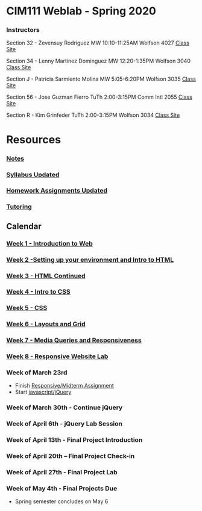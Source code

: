 # CIM111 Weblab - Spring 2020

### Instructors

Section 32 - Zevensuy Rodriguez MW 10:10-11:25AM Wolfson 4027 [Class Site](https://github.com/zevenrodriguez/Weblab)

Section 34 - Lenny Martinez Dominguez MW 12:20-1:35PM Wolfson 3040 [Class Site](https://github.com/lennymartinez/weblab)

Section J - Patricia Sarmiento Molina MW 5:05-6:20PM Wolfson 3035 [Class Site](https://github.com/psarmientom/weblab)

Section 56 - Jose Guzman Fierro TuTh 2:00-3:15PM Comm Intl 2055 [Class Site]()

Section R - Kim Grinfeder TuTh 2:00-3:15PM Wolfson 3034 [Class Site](https://github.com/grinfax/cim111-spring2020)


# Resources
###  [Notes](https://github.com/UMInteractive/Weblab/tree/master/notes)
###  [Syllabus Updated](https://github.com/UMInteractive/Weblab/blob/master/CIM111-General-Weblab-Updated.pdf)
<!-- ###  [Homework Assignments](https://github.com/UMInteractive/Weblab/blob/master/notes/0-Assignments.md) -->
###  [Homework Assignments Updated](https://github.com/UMInteractive/Weblab/blob/master/notes/0-Assignments-updated.md)
### [Tutoring](https://github.com/UMInteractive/Weblab/blob/master/notes/Tutoring.md)

## Calendar

### [Week 1 - Introduction to Web](https://github.com/UMInteractive/Weblab/blob/master/notes/1-Intro-to-the-WWW.md)

### [Week 2 -Setting up your environment and Intro to HTML](https://github.com/UMInteractive/Weblab/blob/master/notes/Setting-Up-Your-Environment.md)

### [Week 3 - HTML Continued](https://github.com/UMInteractive/Weblab/blob/master/notes/2-HTML.md)

### [Week 4 - Intro to CSS](https://github.com/UMInteractive/Weblab/blob/master/notes/3-CSS.md)

### [Week 5 - CSS](https://github.com/UMInteractive/Weblab/blob/master/notes/3-CSS.md)

### [Week 6 - Layouts and Grid](https://github.com/UMInteractive/Weblab/blob/master/notes/5-Layout.md)

### [Week 7 - Media Queries and Responsiveness](https://github.com/UMInteractive/Weblab/blob/master/notes/4-Media-Queries.md)

### [Week 8 - Responsive Website Lab](https://github.com/UMInteractive/Weblab/blob/master/notes/0-Assignments.md#responsive-site)

<!-- ### [Week 9 - Intro to Javascript/jQuery](https://github.com/UMInteractive/Weblab/blob/master/notes/6-Javascript.md)

### [Week 10 - Javascript Continued](https://github.com/UMInteractive/Weblab/blob/master/notes/6-Javascript.md)

### [Week 11 - jQuery Plugin](https://github.com/UMInteractive/Weblab/blob/master/notes/7-jQuery-Plugins.md)

### [Week 12 – jQuery Plugin lab](https://github.com/UMInteractive/Weblab/blob/master/notes/0-Assignments.md#creative-brief-wireframe-inspirations)

### [Week 13 – Marketing Workshop & Web Platforms](https://github.com/UMInteractive/Weblab/blob/master/notes/9-S.E.O..md)

### [Week 14 – Final Project Lab](https://github.com/UMInteractive/Weblab/blob/master/notes/0-Assignments.md#final-project-300-points)

### [Week 15 – Final Project Lab](https://github.com/UMInteractive/Weblab/blob/master/notes/0-Assignments.md#final-project-300-points) -->


### Week of March 23rd

* Finish [Responsive/Midterm Assignment](https://github.com/UMInteractive/Weblab/blob/master/notes/0-Assignments.md#responsive-site)
* Start [javascript/jQuery](https://github.com/UMInteractive/Weblab/blob/master/notes/6-Javascript.md)


### Week of March 30th - Continue jQuery

### Week of April 6th - jQuery Lab Session

### Week of April 13th - Final Project Introduction

### Week of April 20th – Final Project Check-in

### Week of April 27th - Final Project Lab

### Week of May 4th - Final Projects Due
* Spring semester concludes on May 6


<!-- ## Important Dates
Jan 13 - CLASSES BEGIN

Jan 20 - HOLIDAY (MARTIN LUTHER KING, JR. DAY)

March 7-15 - SPRING RECESS

March 25 - Last Day to Drop a Course

April 24 - CLASSES END  (11:00 PM)

April 25-April 28 - Reading Days

April 29- May 6 - FINAL EXAMS -->
